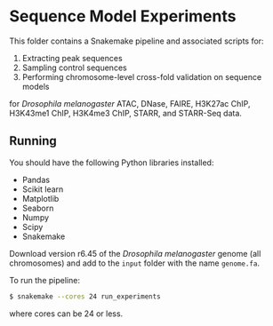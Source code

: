 # Sequence Model Experiments
This folder contains a Snakemake pipeline and associated scripts for:

1. Extracting peak sequences
2. Sampling control sequences
3. Performing chromosome-level cross-fold validation on sequence models

for _Drosophila melanogaster_ ATAC, DNase, FAIRE, H3K27ac ChIP, H3K43me1 ChIP, H3K4me3 ChIP, STARR, and STARR-Seq data.

## Running

You should have the following Python libraries installed:

* Pandas
* Scikit learn
* Matplotlib
* Seaborn
* Numpy
* Scipy
* Snakemake

Download version r6.45 of the _Drosophila melanogaster_ genome (all chromosomes) and add to the `input` folder with the name `genome.fa`.

To run the pipeline:

```bash
$ snakemake --cores 24 run_experiments
```

where cores can be 24 or less.
